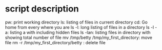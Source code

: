 # script description
pw: print working directory
ls: listing of files in current directory
cd: Go home from every where you are
ls -l: long listing of files in a directory
ls -l -a: listing a with including hidden files
ls -lan: listing files in directory with showing total number of file
mv /tmp/betty /tmp/my_first_directory: move file 
rm -r /tmp/my_first_directory/betty : delete file
